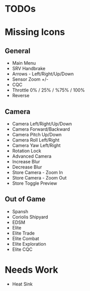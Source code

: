 TODOs
=====

# Missing Icons

## General

* Main Menu
* SRV Handbrake
* Arrows - Left/Right/Up/Down
* Sensor Zoom +/-
* CQC
* Throttle 0% / 25% / %75% / 100%
* Reverse

## Camera

* Camera Left/Right/Up/Down
* Camera Forward/Backward
* Camera Pitch Up/Down
* Camera Roll Left/Right
* Camera Yaw Left/Right
* Rotation Lock
* Advanced Camera
* Increase Blur
* Decrease Blur
* Store Camera - Zoom In
* Store Camera - Zoom Out
* Store Toggle Preview

## Out of Game

* Spansh
* Coriolis Shipyard
* EDSM
* Elite
* Elite Trade
* Elite Combat
* Elite Exploration
* Elite CQC

# Needs Work

* Heat Sink
